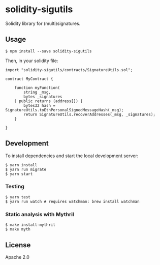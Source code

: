 # solidity-sigutils

Solidity library for (multi)signatures.

## Usage

    $ npm install --save solidity-sigutils

Then, in your solidity file:

```solidity
import "solidity-sigutils/contracts/SignatureUtils.sol";

contract MyContract {

    function myFunction(
        string _msg,
        bytes _signatures
    ) public returns (address[]) {
        bytes32 hash = SignatureUtils.toEthPersonalSignedMessageHash(_msg);
        return SignatureUtils.recoverAddresses(_msg, _signatures);
    }

}
```

## Development

To install dependencies and start the local development server:

    $ yarn install
    $ yarn run migrate
    $ yarn start

### Testing

    $ yarn test
    $ yarn run watch # requires watchman: brew install watchman

### Static analysis with Mythril

    $ make install-mythril
    $ make myth

## License

Apache 2.0
